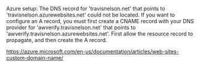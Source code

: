Azure setup:
The DNS record for 'travisnelson.net' that points to 'travisnelson.azurewebsites.net' could not be located. If you want to configure an A record, you must first create a CNAME record with your DNS provider for 'awverify.travisnelson.net' that points to 'awverify.travisnelson.azurewebsites.net'. First allow the resource record to propagate, and then create the A record.

https://azure.microsoft.com/en-us/documentation/articles/web-sites-custom-domain-name/